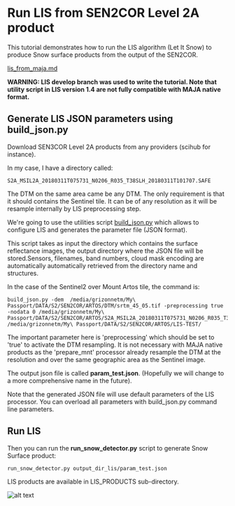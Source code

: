 # Run LIS from SEN2COR Level 2A product

This tutorial demonstrates how to run the LIS algorithm (Let It Snow) to produce
Snow surface products from the output of the SEN2COR.

[lis_from_maja.md](http://tully.ups-tlse.fr/grizonnet/let-it-snow/blob/develop/doc/tutorials/lis_from_maja.md)

**WARNING: LIS develop branch was used to write the tutorial. Note that utility
 script in LIS version 1.4 are not fully compatible with MAJA native format.**

## Generate LIS JSON parameters using build_json.py

Download SEN3COR Level 2A products from any providers (scihub for instance).

In my case, I have a directory called:

```
S2A_MSIL2A_20180311T075731_N0206_R035_T38SLH_20180311T101707.SAFE
```

The DTM on the same area came be any DTM. The only requirement is that it should contains the Sentinel tile. It can be of any resolution as it will be resample internally by LIS preprocessing step.

We're going to use the utilities script [build_json.py](http://tully.ups-tlse.fr/grizonnet/let-it-snow/blob/develop/app/build_json.py)
which allows to configure LIS and generates the parameter file (JSON
format).

This script takes as input the directory which contains the surface reflectance
images, the output directory where the JSON file will be stored.Sensors,
filenames, band numbers, cloud mask encoding are automatically automatically
retrieved from the directory name and structures.


In the case of the Sentinel2 over Mount Artos tile, the command is:

```
build_json.py -dem  /media/grizonnetm/My\ Passport/DATA/S2/SEN2COR/ARTOS/DTM/srtm_45_05.tif -preprocessing true -nodata 0 /media/grizonnetm/My\ Passport/DATA/S2/SEN2COR/ARTOS/S2A_MSIL2A_20180311T075731_N0206_R035_T38SLH_20180311T101707.SAFE/ /media/grizonnetm/My\ Passport/DATA/S2/SEN2COR/ARTOS/LIS-TEST/
```
The important parameter here is 'preprocessing' which should be set to 'true' to activate the DTM resampling. It is not necessary with MAJA native products as the 'prepare_mnt' processor already resample the DTM at the resolution and over the same geographic area as the Sentinel image.


The output json file is called **param_test.json**. (Hopefully we will change to a
more comprehensive name in the future).

Note that the generated JSON file will use default parameters of the LIS
processor. You can overload all parameters with build_json.py command line
parameters.

## Run LIS

Then you can run the **run_snow_detector.py** script to generate Snow Surface
product:

```
run_snow_detector.py output_dir_lis/param_test.json
```

LIS products are available in LIS_PRODUCTS sub-directory.

![alt text](images/artos-lis-compo-sen2cor.png "Mount Artos SEN2COR Sentinel-2A
Snow detection result")
